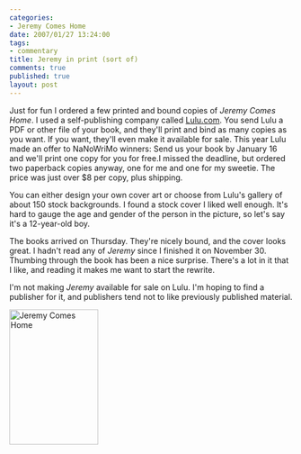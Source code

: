 ```yaml
--- 
categories: 
- Jeremy Comes Home
date: 2007/01/27 13:24:00
tags: 
- commentary
title: Jeremy in print (sort of)
comments: true
published: true
layout: post
---
```


Just for fun I ordered a few printed and bound copies of <em>Jeremy Comes Home</em>.  I used a self-publishing company called <a href="http://www.lulu.com">Lulu.com</a>.  You send Lulu a PDF or other file of your book, and they'll print and bind as many copies as you want. If you want, they'll even make it available for sale. This year Lulu made an offer to NaNoWriMo winners:  Send us your book by January 16 and we'll print one copy for you for free.I missed the deadline, but ordered two paperback copies anyway, one for me and one for my sweetie.  The price was just over $8 per copy, plus shipping.

You can either design your own cover art or choose from Lulu's gallery of about 150 stock backgrounds.  I found a stock cover I liked well enough.  It's hard to gauge the age and gender of the person in the picture, so let's say it's a 12-year-old boy.

The books arrived on Thursday.  They're nicely bound, and the cover looks great.  I hadn't read any of <em>Jeremy</em> since I finished it on November 30.  Thumbing through the book has been a nice surprise.  There's a lot in it that I like, and reading it makes me want to start the rewrite.

I'm not making <em>Jeremy</em> available for sale on Lulu.  I'm hoping to find a publisher for it, and publishers tend not to like previously published material.

<a href="http://pics.livejournal.com/dalewriting/pic/000011ta/"><img src="http://pics.livejournal.com/dalewriting/pic/000011ta/s320x240" alt="Jeremy Comes Home" border="0" height="240" width="158" /></a>
